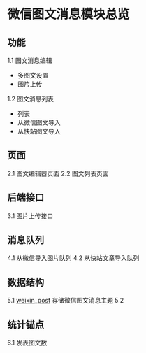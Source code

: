 # 微信图文消息模块总览
## 功能
1.1 图文消息编辑
 - 多图文设置
 - 图片上传

1.2 图文消息列表
 - 列表
 - 从微信图文导入
 - 从快站图文导入

## 页面
2.1 图文编辑器页面
2.2 图文列表页面

## 后端接口
3.1 图片上传接口


## 消息队列
4.1 从微信导入图片队列
4.2 从快站文章导入队列

## 数据结构
5.1 [weixin_post](http://c.sohuno.com/kuaizhan/kuaizhan-doc/blob/master/internal/modules/mysql/kuaizhan_weixin_*/weixin_post.md) 存储微信图文消息主题
5.2

## 统计锚点
6.1 发表图文数
